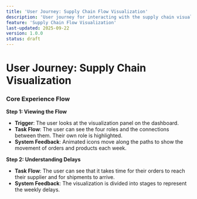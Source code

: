 ```yaml
---
title: 'User Journey: Supply Chain Flow Visualization'
description: 'User journey for interacting with the supply chain visualization.'
feature: 'Supply Chain Flow Visualization'
last-updated: 2025-09-22
version: 1.0.0
status: draft
---
```


# User Journey: Supply Chain Visualization

### Core Experience Flow

**Step 1: Viewing the Flow**
- **Trigger**: The user looks at the visualization panel on the dashboard.
- **Task Flow**: The user can see the four roles and the connections between them. Their own role is highlighted.
- **System Feedback**: Animated icons move along the paths to show the movement of orders and products each week.

**Step 2: Understanding Delays**
- **Task Flow**: The user can see that it takes time for their orders to reach their supplier and for shipments to arrive.
- **System Feedback**: The visualization is divided into stages to represent the weekly delays.
